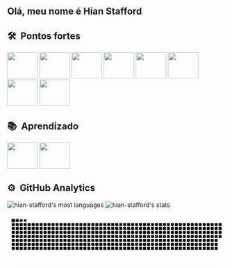 <h2> Olá, meu nome é Hian Stafford</h2>


## 🛠 &nbsp;Pontos fortes                                                                                                                                      
<img alling="center" height="60" width="70" src="https://cdn.jsdelivr.net/gh/devicons/devicon/icons/vscode/vscode-original-wordmark.svg" />                               <img alling="center" height="60" width="70" src="https://cdn.jsdelivr.net/gh/devicons/devicon/icons/python/python-original-wordmark.svg" />                       <img alling="center" height="60" width="70" src="https://cdn.jsdelivr.net/gh/devicons/devicon/icons/jupyter/jupyter-original-wordmark.svg" />                     <img alling="center" height="60" width="70" src="https://cdn.jsdelivr.net/gh/devicons/devicon/icons/html5/html5-original-wordmark.svg" />                         <img alling="center" height="60" width="70" src="https://cdn.jsdelivr.net/gh/devicons/devicon/icons/pandas/pandas-original-wordmark.svg"/>
        <img alling="center" height="60" width="70" src="https://cdn.jsdelivr.net/gh/devicons/devicon/icons/github/github-original-wordmark.svg" />
         <img alling="center" height="60" width="70" src="https://cdn.jsdelivr.net/gh/devicons/devicon/icons/numpy/numpy-original-wordmark.svg" />
         <img alling="center" height="60" width="70" src="[doc/logos/scikit-learn-logo.svg](https://github.com/scikit-learn/scikit-learn/blob/main/doc/logos/scikit-learn-logo-without-subtitle.svg)"/>
        
          
## 📚 &nbsp;Aprendizado
<img alling="center" height="60" width="70" src="https://cdn.jsdelivr.net/gh/devicons/devicon/icons/kaggle/kaggle-original-wordmark.svg" />                               <img alling="center" height="60" width="70" src="https://cdn.jsdelivr.net/gh/devicons/devicon/icons/git/git-original-wordmark.svg" />                            
          

## ⚙️ &nbsp;GitHub Analytics

<p align="left">
<img width="300" src="https://github-readme-stats.vercel.app/api/top-langs/?username=hian-stafford&langs_count=8&theme=vision-friendly-dark" alt="hian-stafford's most languages"/>
<img width="400" src="https://github-readme-stats.vercel.app/api?username=hian-stafford&show_icons=true&theme=vision-friendly-dark" alt="hian-stafford's stats"/>
</p>


   ![Snake animation](https://github.com/Hian-Stafford/Hian-Stafford/blob/output/github-contribution-grid-snake.svg)
<br><br>
